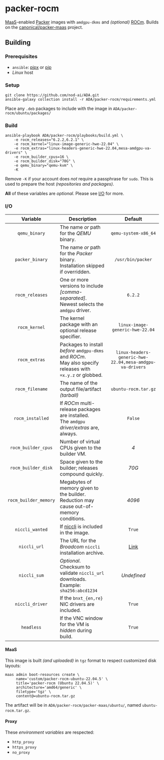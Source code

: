 # packer-rocm

[MaaS](https://maas.io/)-enabled [Packer](https://www.packer.io/) images
with `amdgpu-dkms` and _(optional)_ [ROCm](https://www.amd.com/en/products/software/rocm.html). Builds on the [canonical/packer-maas](https://github.com/canonical/packer-maas/)
project.


## Building

### Prerequisites

* `ansible`: [pipx](https://docs.ansible.com/ansible/latest/installation_guide/intro_installation.html#installing-and-upgrading-ansible-with-pipx) or [pip](https://docs.ansible.com/ansible/latest/installation_guide/intro_installation.html#installing-and-upgrading-ansible-with-pip)
* _Linux_ host

### Setup

```shell
git clone https://github.com/nod-ai/ADA.git
ansible-galaxy collection install -r ADA/packer-rocm/requirements.yml
```

Place any `.deb` packages to include with the image in `ADA/packer-rocm/ubuntu/packages/`

### Build

```shell
ansible-playbook ADA/packer-rocm/playbooks/build.yml \
    -e rocm_releases="6.2.2,6.2.1" \
    -e rocm_kernel="linux-image-generic-hwe-22.04" \
    -e rocm_extras="linux-headers-generic-hwe-22.04,mesa-amdgpu-va-drivers" \
    -e rocm_builder_cpus=16 \
    -e rocm_builder_disk="70G" \
    -e qemu_binary="qemu-kvm" \
    -K
```

Remove `-K` if your account does _not_ require a passphrase for `sudo`. This is used to prepare the host _(repositories and packages)_.

**All** of these variables are _optional_. Please see [I/O](#io) for more.

### I/O

| Variable | Description | Default |
|:----------:|-------------|:---------:|
| `qemu_binary` | The name _or_ path for the _QEMU_ binary. | `qemu-system-x86_64` |
| `packer_binary` | The name _or_ path for the _Packer_ binary.<br/>Installation skipped if overridden. | `/usr/bin/packer` |
| `rocm_releases` | One or more versions to include _[comma-separated]_.<br/>Newest selects the `amdgpu` driver. | `6.2.2` |
| `rocm_kernel` | The kernel package with an optional release specifier. | `linux-image-generic-hwe-22.04` |
| `rocm_extras` | Packages to install _before_ `amdgpu-dkms` and _ROCm_.<br/>May also specify releases with `=x.y.z` or globbed. | `linux-headers-generic-hwe-22.04,mesa-amdgpu-va-drivers` |
| `rocm_filename` | The name of the output file/artifact _(tarball)_ | `ubuntu-rocm.tar.gz` |
| `rocm_installed` | If _ROCm_ multi-release packages are installed.<br/>The `amdgpu` _driver/extras_ are, always. | `False` |
| `rocm_builder_cpus` | Number of virtual CPUs given to the builder VM. | _4_ |
| `rocm_builder_disk` | Space given to the builder; releases compound quickly. | _70G_ |
| `rocm_builder_memory` | Megabytes of memory given to the builder.<br/>Reduction may cause out-of-memory conditions. | _4096_ |
| `niccli_wanted` | If [niccli](https://techdocs.broadcom.com/us/en/storage-and-ethernet-connectivity/ethernet-nic-controllers/bcm957xxx/adapters/Configuration-adapter/nic-cli-configuration-utility.html) is included in the image. | `True` |
| `niccli_url` | The URL for the _Broadcom_ `niccli` installation archive. | [Link](https://docs.broadcom.com/docs-and-downloads/ethernet-network-adapters/NXE/Thor2/GCA1/bcm5760x_230.2.52.0a.zip) |
| `niccli_sum` | _Optional_. Checksum to validate `niccli_url` downloads.<br/>Example: `sha256:abcd1234` | _Undefined_ |
| `niccli_driver` | If the `bnxt_{en,re}` NIC drivers are included. | `True` |
| `headless` | If the VNC window for the VM is _hidden_ during build. | `True` |

#### MaaS

This image is built _(and uploaded)_ in `tgz` format to respect customized disk layouts:

```shell
maas admin boot-resources create \
     name='custom/packer-rocm-ubuntu-22.04.5' \
     title='packer-rocm (Ubuntu 22.04.5)' \
     architecture='amd64/generic' \
     filetype='tgz' \
     content@=ubuntu-rocm.tar.gz
```

The artifact will be in `ADA/packer-rocm/packer-maas/ubuntu/`, named `ubuntu-rocm.tar.gz`.

#### Proxy

These _environment variables_ are respected:

* `http_proxy`
* `https_proxy`
* `no_proxy`

